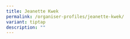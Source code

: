 ```yaml
---
title: Jeanette Kwek
permalink: /organiser-profiles/jeanette-kwek/
variant: tiptap
description: ""
---
```

